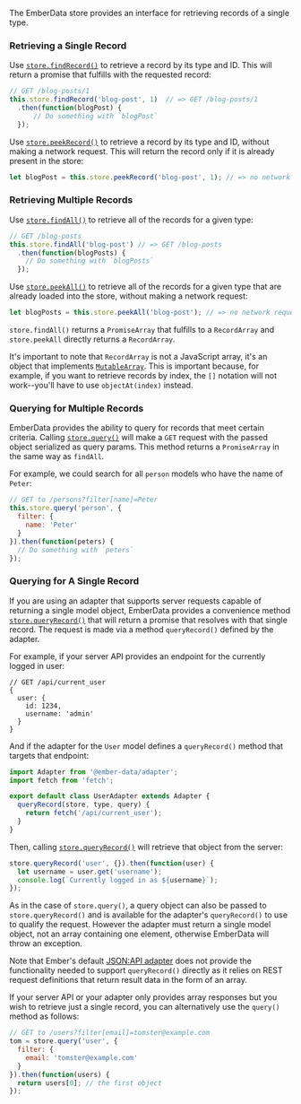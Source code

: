 The EmberData store provides an interface for retrieving records of a single type.

### Retrieving a Single Record

Use [`store.findRecord()`](https://api.emberjs.com/ember-data/5.3.0/classes/Store/methods/findRecord?anchor=findRecord) to retrieve a record by its type and ID.
This will return a promise that fulfills with the requested record:

```javascript
// GET /blog-posts/1
this.store.findRecord('blog-post', 1)  // => GET /blog-posts/1
  .then(function(blogPost) {
      // Do something with `blogPost`
  });
```

Use [`store.peekRecord()`](https://api.emberjs.com/ember-data/5.3.0/classes/Store/methods/peekRecord?anchor=peekRecord) to retrieve a record by its type and ID, without making a network request.
This will return the record only if it is already present in the store:

```javascript
let blogPost = this.store.peekRecord('blog-post', 1); // => no network request
```

### Retrieving Multiple Records

Use [`store.findAll()`](https://api.emberjs.com/ember-data/5.3.0/classes/Store/methods/findAll?anchor=findAll) to retrieve all of the records for a given type:

```javascript
// GET /blog-posts
this.store.findAll('blog-post') // => GET /blog-posts
  .then(function(blogPosts) {
    // Do something with `blogPosts`
  });
```

Use [`store.peekAll()`](https://api.emberjs.com/ember-data/5.3.0/classes/Store/methods/peekAll?anchor=peekAll) to retrieve all of the records for a given type that are already loaded into the store, without making a network request:

```javascript
let blogPosts = this.store.peekAll('blog-post'); // => no network request
```

`store.findAll()` returns a `PromiseArray` that fulfills to a `RecordArray` and `store.peekAll` directly returns a `RecordArray`.

It's important to note that `RecordArray` is not a JavaScript array, it's an object that implements [`MutableArray`](https://api.emberjs.com/ember/6.2.0/classes/MutableArray).
This is important because, for example, if you want to retrieve records by index,
the `[]` notation will not work--you'll have to use `objectAt(index)` instead.

### Querying for Multiple Records

EmberData provides the ability to query for records that meet certain criteria.
Calling [`store.query()`](https://api.emberjs.com/ember-data/5.3.0/classes/Store/methods/query?anchor=query) will make a `GET` request with the passed object serialized as query params.
This method returns a `PromiseArray` in the same way as `findAll`.

For example, we could search for all `person` models who have the name of
`Peter`:

```javascript
// GET to /persons?filter[name]=Peter
this.store.query('person', {
  filter: {
    name: 'Peter'
  }
}).then(function(peters) {
  // Do something with `peters`
});
```

### Querying for A Single Record

If you are using an adapter that supports server requests capable of returning a single model object,
EmberData provides a convenience method [`store.queryRecord()`](https://api.emberjs.com/ember-data/5.3.0/classes/Store/methods/queryRecord?anchor=queryRecord) that will return a promise that resolves with that single record.
The request is made via a method `queryRecord()` defined by the adapter.

For example, if your server API provides an endpoint for the currently logged in user:

```text
// GET /api/current_user
{
  user: {
    id: 1234,
    username: 'admin'
  }
}
```

And if the adapter for the `User` model defines a `queryRecord()` method that targets that endpoint:

```javascript {data-filename=app/adapters/user.js}
import Adapter from '@ember-data/adapter';
import fetch from 'fetch';

export default class UserAdapter extends Adapter {
  queryRecord(store, type, query) {
    return fetch('/api/current_user');
  }
}
```

Then, calling [`store.queryRecord()`](https://api.emberjs.com/ember-data/5.3.0/classes/Store/methods/queryRecord?anchor=queryRecord) will retrieve that object from the server:

```javascript
store.queryRecord('user', {}).then(function(user) {
  let username = user.get('username');
  console.log(`Currently logged in as ${username}`);
});
```

As in the case of `store.query()`, a query object can also be passed to `store.queryRecord()` and is available for the adapter's `queryRecord()` to use to qualify the request.
However the adapter must return a single model object, not an array containing one element,
otherwise EmberData will throw an exception.

Note that Ember's default [JSON:API adapter](https://api.emberjs.com/ember-data/5.3.0/classes/JSONAPIAdapter) does not provide the functionality needed to support `queryRecord()` directly as it relies on REST request definitions that return result data in the form of an array.

If your server API or your adapter only provides array responses but you wish to retrieve just a single record, you can alternatively use the `query()` method as follows:

```javascript
// GET to /users?filter[email]=tomster@example.com
tom = store.query('user', {
  filter: {
    email: 'tomster@example.com'
  }
}).then(function(users) {
  return users[0]; // the first object
});
```

<!-- eof - needed for pages that end in a code block  -->
